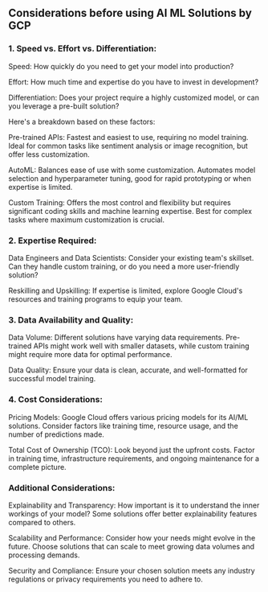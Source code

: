 ## Considerations before using AI ML Solutions by GCP

### 1. Speed vs. Effort vs. Differentiation:

Speed: How quickly do you need to get your model into production?

Effort: How much time and expertise do you have to invest in development?

Differentiation: Does your project require a highly customized model, or can you leverage a pre-built solution?

Here's a breakdown based on these factors:

Pre-trained APIs: Fastest and easiest to use, requiring no model training. Ideal for common tasks like sentiment analysis or image recognition, but offer less customization.

AutoML: Balances ease of use with some customization. Automates model selection and hyperparameter tuning, good for rapid prototyping or when expertise is limited.

Custom Training: Offers the most control and flexibility but requires significant coding skills and machine learning expertise. Best for complex tasks where maximum customization is crucial.

### 2. Expertise Required:

Data Engineers and Data Scientists: Consider your existing team's skillset. Can they handle custom training, or do you need a more user-friendly solution?

Reskilling and Upskilling: If expertise is limited, explore Google Cloud's resources and training programs to equip your team.

### 3. Data Availability and Quality:

Data Volume: Different solutions have varying data requirements. Pre-trained APIs might work well with smaller datasets, while custom training might require more data for optimal performance.

Data Quality: Ensure your data is clean, accurate, and well-formatted for successful model training.

### 4. Cost Considerations:

Pricing Models: Google Cloud offers various pricing models for its AI/ML solutions. Consider factors like training time, resource usage, and the number of predictions made.

Total Cost of Ownership (TCO): Look beyond just the upfront costs. Factor in training time, infrastructure requirements, and ongoing maintenance for a complete picture.

### Additional Considerations:

Explainability and Transparency: How important is it to understand the inner workings of your model? Some solutions offer better explainability features compared to others.

Scalability and Performance: Consider how your needs might evolve in the future. Choose solutions that can scale to meet growing data volumes and processing demands.

Security and Compliance: Ensure your chosen solution meets any industry regulations or privacy requirements you need to adhere to.
